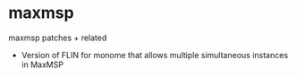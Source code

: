 # maxmsp
maxmsp patches + related

- Version of FLIN for monome that allows multiple simultaneous instances in MaxMSP
